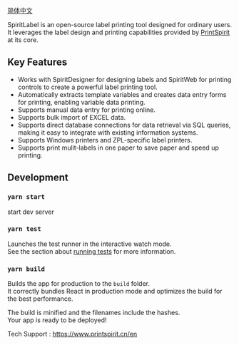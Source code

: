 [简体中文](README_cn.md)

SpiritLabel is an open-source label printing tool designed for ordinary users. It leverages the label design and printing capabilities provided by [PrintSpirit](https://www.printspirit.cn) at its core.

## Key Features
- Works with SpiritDesigner for designing labels and SpiritWeb for printing controls to create a powerful label printing tool.
- Automatically extracts template variables and creates data entry forms for printing, enabling variable data printing.
- Supports manual data entry for printing online.
- Supports bulk import of EXCEL data.
- Supports direct database connections for data retrieval via SQL queries, making it easy to integrate with existing information systems.
- Supports Windows printers and ZPL-specific label printers.
- Supports print mulit-labels in one paper to save paper and speed up printing.
## Development

### `yarn start`

start dev server

### `yarn test`

Launches the test runner in the interactive watch mode.\
See the section about [running tests](https://facebook.github.io/create-react-app/docs/running-tests) for more information.

### `yarn build`

Builds the app for production to the `build` folder.\
It correctly bundles React in production mode and optimizes the build for the best performance.

The build is minified and the filenames include the hashes.\
Your app is ready to be deployed!


Tech Support : https://www.printspirit.cn/en

